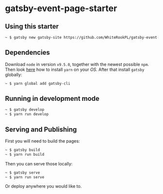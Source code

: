 # gatsby-event-page-starter

## Using this starter

```bash
~ $ gatsby new gatsby-site https://github.com/WhiteRookPL/gatsby-event-page-starter
```

## Dependencies

Download `node` in version `v9.5.0`, together with the newest possible `npm`. Then look [here](https://yarnpkg.com/en/docs/install) how to install `yarn` on your *OS*. After that install `gatsby` globally:

```bash
~ $ yarn global add gatsby-cli
```

## Running in development mode

```bash
~ $ gatsby develop
~ $ yarn run develop
```

## Serving and Publishing

First you will need to build the pages:

```bash
~ $ gatsby build
~ $ yarn run build
```

Then you can serve those locally:

```bash
~ $ gatsby serve
~ $ yarn run serve
```

Or deploy anywhere you would like to.
